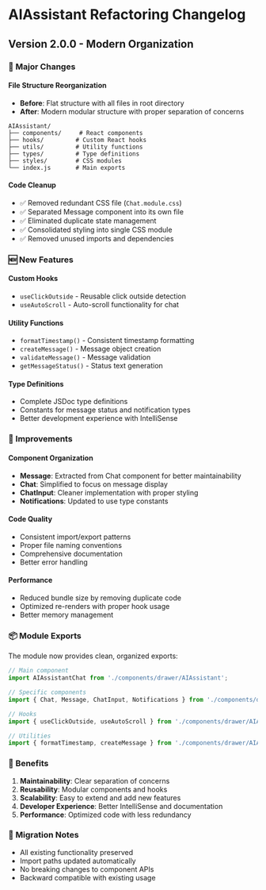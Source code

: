# AIAssistant Refactoring Changelog

## Version 2.0.0 - Modern Organization

### 🎯 Major Changes

#### File Structure Reorganization
- **Before**: Flat structure with all files in root directory
- **After**: Modern modular structure with proper separation of concerns

```
AIAssistant/
├── components/     # React components
├── hooks/         # Custom React hooks  
├── utils/         # Utility functions
├── types/         # Type definitions
├── styles/        # CSS modules
└── index.js       # Main exports
```

#### Code Cleanup
- ✅ Removed redundant CSS file (`Chat.module.css`)
- ✅ Separated Message component into its own file
- ✅ Eliminated duplicate state management
- ✅ Consolidated styling into single CSS module
- ✅ Removed unused imports and dependencies

### 🆕 New Features

#### Custom Hooks
- `useClickOutside` - Reusable click outside detection
- `useAutoScroll` - Auto-scroll functionality for chat

#### Utility Functions
- `formatTimestamp()` - Consistent timestamp formatting
- `createMessage()` - Message object creation
- `validateMessage()` - Message validation
- `getMessageStatus()` - Status text generation

#### Type Definitions
- Complete JSDoc type definitions
- Constants for message status and notification types
- Better development experience with IntelliSense

### 🔧 Improvements

#### Component Organization
- **Message**: Extracted from Chat component for better maintainability
- **Chat**: Simplified to focus on message display
- **ChatInput**: Cleaner implementation with proper styling
- **Notifications**: Updated to use type constants

#### Code Quality
- Consistent import/export patterns
- Proper file naming conventions
- Comprehensive documentation
- Better error handling

#### Performance
- Reduced bundle size by removing duplicate code
- Optimized re-renders with proper hook usage
- Better memory management

### 📦 Module Exports

The module now provides clean, organized exports:

```javascript
// Main component
import AIAssistantChat from './components/drawer/AIAssistant';

// Specific components
import { Chat, Message, ChatInput, Notifications } from './components/drawer/AIAssistant';

// Hooks
import { useClickOutside, useAutoScroll } from './components/drawer/AIAssistant';

// Utilities
import { formatTimestamp, createMessage } from './components/drawer/AIAssistant';
```

### 🚀 Benefits

1. **Maintainability**: Clear separation of concerns
2. **Reusability**: Modular components and hooks
3. **Scalability**: Easy to extend and add new features
4. **Developer Experience**: Better IntelliSense and documentation
5. **Performance**: Optimized code with less redundancy

### 🔄 Migration Notes

- All existing functionality preserved
- Import paths updated automatically
- No breaking changes to component APIs
- Backward compatible with existing usage 